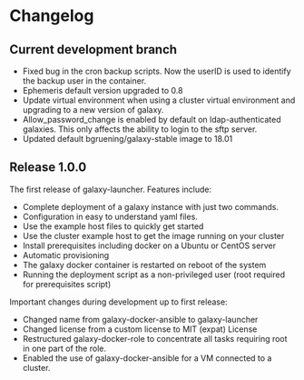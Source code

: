 # Changelog
<this file should be updated with newest changes on top>

## Current development branch
* Fixed bug in the cron backup scripts.
Now the userID is used to identify the backup user in the container.
* Ephemeris default version upgraded to 0.8
* Update virtual environment when using a cluster virtual environment and upgrading to
a new version of galaxy.
* Allow_password_change is enabled by default on ldap-authenticated galaxies. This only affects the
ability to login to the sftp server.
* Updated default bgruening/galaxy-stable image to 18.01

## Release 1.0.0
The first release of galaxy-launcher. Features include:

* Complete deployment of a galaxy instance with just two commands.
* Configuration in easy to understand yaml files.
* Use the example host files to quickly get started
* Use the cluster example host to get the image running on your cluster
* Install prerequisites including docker on a Ubuntu or CentOS server
* Automatic provisioning
* The galaxy docker container is restarted on reboot of the system
* Running the deployment script as a non-privileged user (root required for prerequisites script)

Important changes during development up to first release:
* Changed name from galaxy-docker-ansible to galaxy-launcher
* Changed license from a custom license to MIT (expat) License
* Restructured galaxy-docker-role to concentrate all tasks requiring
root in one part of the role.
* Enabled the use of galaxy-docker-ansible for a VM connected to a cluster.
